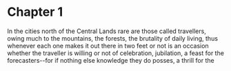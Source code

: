 # Chapter 1



In the cities north of the Central Lands rare are those called travellers, owing much to the mountains, the forests, the brutality of daily living, thus whenever each one makes it out there in two feet or not is an occasion whether the traveller is willing or not of celebration, jubilation, a feast for the forecasters--for if nothing else knowledge they do posses, a thrill for the 